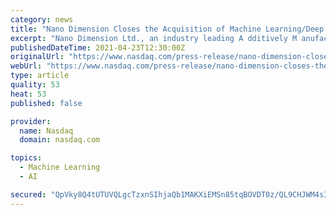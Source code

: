 ```yaml
---
category: news
title: "Nano Dimension Closes the Acquisition of Machine Learning/Deep Learning Leader, DeepCube Ltd."
excerpt: "Nano Dimension Ltd., an industry leading A dditively M anufactured E lectronics/ PE provider, announced today that is has closed the previously announced acquisition of DeepCube Ltd., a world leader in Machine Learning/ Deep Learning technology."
publishedDateTime: 2021-04-23T12:30:00Z
originalUrl: "https://www.nasdaq.com/press-release/nano-dimension-closes-the-acquisition-of-machine-learning-deep-learning-leader"
webUrl: "https://www.nasdaq.com/press-release/nano-dimension-closes-the-acquisition-of-machine-learning-deep-learning-leader"
type: article
quality: 53
heat: 53
published: false

provider:
  name: Nasdaq
  domain: nasdaq.com

topics:
  - Machine Learning
  - AI

secured: "QpVky8Q4tUTUVQLgcTzxnSIhjaQb1MAKXiEMSn85tqBOVDT0z/QL9CHJWM4s3zAW09D2ca69jYDNxyzhbDzD4PIv2toOSdwBYBx45to2lF6yDzXHLc3COKTV+It7XwbTKfcRfnQIH5B/Yc2zzPbugW5HduJ2/KpILpMNbUSwLlhDQN9g/QjnpOWLG+PZesGK7JP8Exl4TDM2VAIyQ5+RIcV7eYRflEnDJ8NkIcoS+J1H6WK3uAzZ8luAKGmw+FRMwmnm8VhfPBRLUhuBPbLY+VrtD4cP9jXVWjcp+ePwIJDDSCiKSJStpX+WOzvo/8GMrqf/1KJUJ5R8gbZGBM089ZV77o3vgI50E1t2C14A4hk=;2bJiKrA/HM1dO06PleqkCQ=="
---
```



